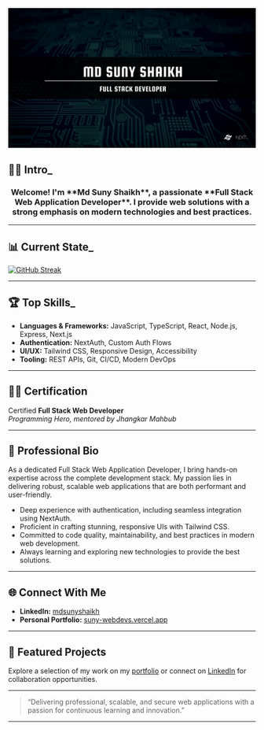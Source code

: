 <a href="https://suny-webdevs.vercel.app">
<img src="https://github.com/suny-webdevs/suny-webdevs/blob/main/photos/banner.png" alt="Banner" />
</a>

## 👨‍💻 Intro_

<h3 align="center">
  Welcome! I'm **Md Suny Shaikh**, a passionate **Full Stack Web Application Developer**. I provide web solutions with a strong emphasis on modern technologies and best practices.
</h3>

---

## 📊 Current State_

[![GitHub Streak](https://streak-stats.demolab.com?user=suny-webdevs&theme=dark)](https://git.io/streak-stats)

---

## 🏆 Top Skills_

- **Languages & Frameworks:** JavaScript, TypeScript, React, Node.js, Express, Next.js
- **Authentication:** NextAuth, Custom Auth Flows
- **UI/UX:** Tailwind CSS, Responsive Design, Accessibility
- **Tooling:** REST APIs, Git, CI/CD, Modern DevOps

---

## 👨‍🎓 Certification

Certified **Full Stack Web Developer**  
*Programming Hero, mentored by Jhangkar Mahbub*

---

## 💼 Professional Bio

As a dedicated Full Stack Web Application Developer, I bring hands-on expertise across the complete development stack. My passion lies in delivering robust, scalable web applications that are both performant and user-friendly.

- Deep experience with authentication, including seamless integration using NextAuth.
- Proficient in crafting stunning, responsive UIs with Tailwind CSS.
- Committed to code quality, maintainability, and best practices in modern web development.
- Always learning and exploring new technologies to provide the best solutions.

---

## 🌐 Connect With Me

- **LinkedIn:** [mdsunyshaikh](https://linkedin.com/in/mdsunyshaikh)
- **Personal Portfolio:** [suny-webdevs.vercel.app](https://suny-webdevs.vercel.app)

---

## 📂 Featured Projects

Explore a selection of my work on my [portfolio](https://suny-webdevs.vercel.app) or connect on [LinkedIn](https://linkedin.com/in/mdsunyshaikh) for collaboration opportunities.

---

> “Delivering professional, scalable, and secure web applications with a passion for continuous learning and innovation.”

---

